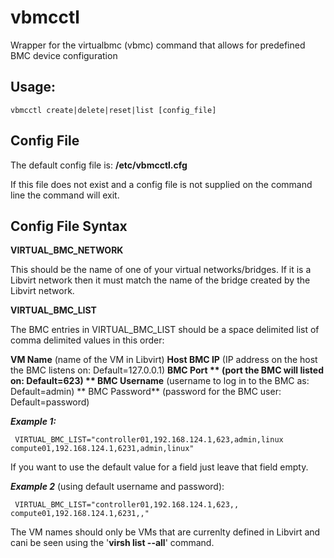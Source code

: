 # vbmcctl
Wrapper for the virtualbmc (vbmc) command that allows for predefined BMC device configuration

## Usage: 
```
vbmcctl create|delete|reset|list [config_file]
```

## Config File
The default config file is: **/etc/vbmcctl.cfg**

If this file does not exist and a config file is not supplied on the command line the command will exit.

## Config File Syntax

**VIRTUAL_BMC_NETWORK**

This should be the name of one of your virtual networks/bridges. If it is a Libvirt network then it must match the name of the bridge created by the Libvirt network.


**VIRTUAL_BMC_LIST**

The BMC entries in VIRTUAL_BMC_LIST should be a space delimited list of comma delimited values in this order: 

 **VM Name**  (name of the VM in Libvirt)
 **Host BMC IP**  (IP address on the host the BMC listens on: Default=127.0.0.1)
 **BMC Port ** (port the BMC will listed on: Default=623)
** BMC Username**  (username to log in to the BMC as: Default=admin)
** BMC Password**  (password for the BMC user: Default=password)

***Example 1:***
 
	 VIRTUAL_BMC_LIST="controller01,192.168.124.1,623,admin,linux compute01,192.168.124.1,6231,admin,linux"

If you want to use the default value for a field just leave that field empty.

***Example 2*** (using default username and password):

	 VIRTUAL_BMC_LIST="controller01,192.168.124.1,623,, compute01,192.168.124.1,6231,,"

The VM names should only be VMs that are currenlty defined in Libvirt and cani be seen using the '**virsh list --all**' command.
